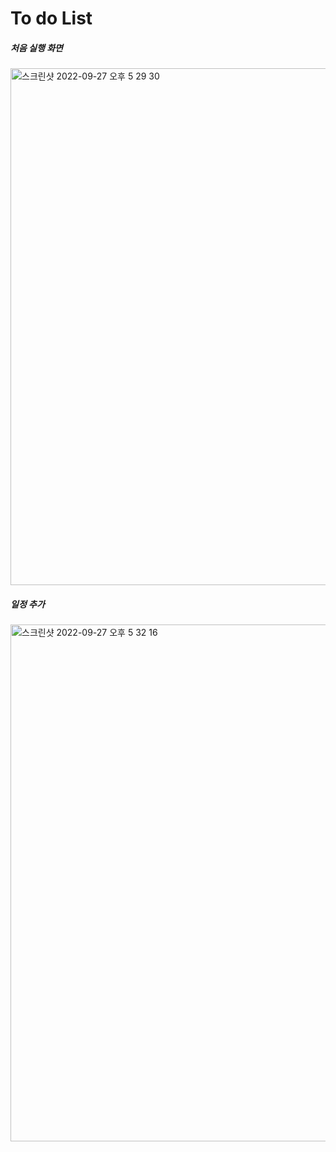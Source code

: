 <h1> To do List </h1>
<h5>처음 실행 화면</h5>
<img width="827" alt="스크린샷 2022-09-27 오후 5 29 30" src="https://user-images.githubusercontent.com/73782405/192476159-7fbbde10-f1ba-4300-aabd-1638952f6a29.png">

<h5>일정 추가</h5>
<img width="827" alt="스크린샷 2022-09-27 오후 5 32 16" src="https://user-images.githubusercontent.com/73782405/192476173-62687e33-e447-4a19-ba4d-ce78b8f16563.png">
